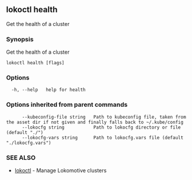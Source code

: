 ## lokoctl health

Get the health of a cluster

### Synopsis

Get the health of a cluster

```
lokoctl health [flags]
```

### Options

```
  -h, --help   help for health
```

### Options inherited from parent commands

```
      --kubeconfig-file string   Path to kubeconfig file, taken from the asset dir if not given and finally falls back to ~/.kube/config
      --lokocfg string           Path to lokocfg directory or file (default "./")
      --lokocfg-vars string      Path to lokocfg.vars file (default "./lokocfg.vars")
```

### SEE ALSO

* [lokoctl](lokoctl.md)	 - Manage Lokomotive clusters


